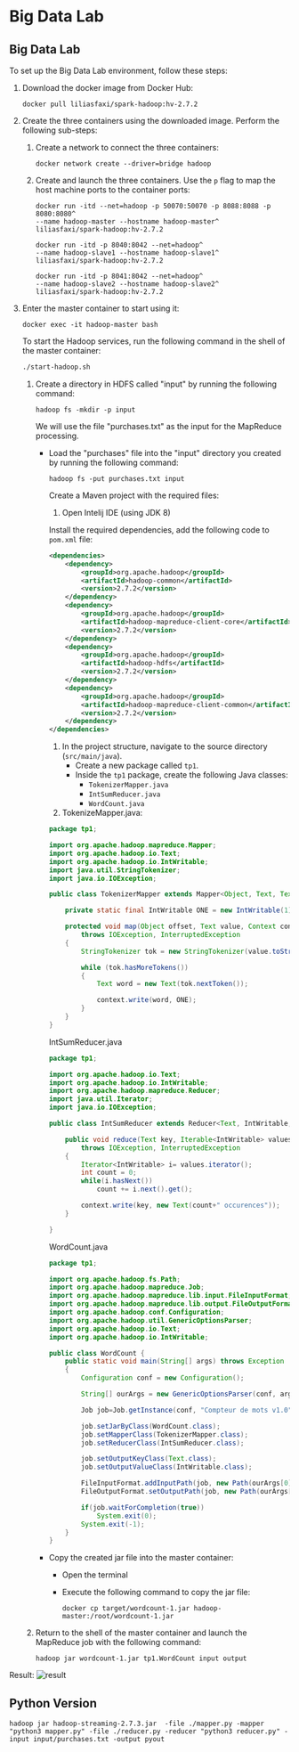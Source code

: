 # Big Data Lab

## Big Data Lab

To set up the Big Data Lab environment, follow these steps:

1. Download the docker image from Docker Hub:
    
    ```
    docker pull liliasfaxi/spark-hadoop:hv-2.7.2
    
    ```
    
2. Create the three containers using the downloaded image. Perform the following sub-steps:
    1. Create a network to connect the three containers:
        
        ```
        docker network create --driver=bridge hadoop
        
        ```
        
    2. Create and launch the three containers. Use the `p` flag to map the host machine ports to the container ports:
        
        ```
        docker run -itd --net=hadoop -p 50070:50070 -p 8088:8088 -p 8080:8080^
        --name hadoop-master --hostname hadoop-master^
        liliasfaxi/spark-hadoop:hv-2.7.2
        
        docker run -itd -p 8040:8042 --net=hadoop^
        --name hadoop-slave1 --hostname hadoop-slave1^
        liliasfaxi/spark-hadoop:hv-2.7.2
        
        docker run -itd -p 8041:8042 --net=hadoop^
        --name hadoop-slave2 --hostname hadoop-slave2^
        liliasfaxi/spark-hadoop:hv-2.7.2
        
        ```
        
3. Enter the master container to start using it:
    
    ```
    docker exec -it hadoop-master bash
    
    ```
    
    To start the Hadoop services, run the following command in the shell of the master container:
    
    ```bash
    ./start-hadoop.sh
    
    ```
    
    1. Create a directory in HDFS called "input" by running the following command:
        
        ```
        hadoop fs -mkdir -p input
        
        ```
        
        We will use the file "purchases.txt" as the input for the MapReduce processing.
        
        - Load the "purchases" file into the "input" directory you created by running the following command:
            
            ```
            hadoop fs -put purchases.txt input
            
            ```
            
            Create a Maven project with the required files:
            
            1. Open Intelij IDE (using JDK 8)
            
            Install the required dependencies, add the following code to `pom.xml` file:
            
            ```xml
            <dependencies>
                <dependency>
                    <groupId>org.apache.hadoop</groupId>
                    <artifactId>hadoop-common</artifactId>
                    <version>2.7.2</version>
                </dependency>
                <dependency>
                    <groupId>org.apache.hadoop</groupId>
                    <artifactId>hadoop-mapreduce-client-core</artifactId>
                    <version>2.7.2</version>
                </dependency>
                <dependency>
                    <groupId>org.apache.hadoop</groupId>
                    <artifactId>hadoop-hdfs</artifactId>
                    <version>2.7.2</version>
                </dependency>
                <dependency>
                    <groupId>org.apache.hadoop</groupId>
                    <artifactId>hadoop-mapreduce-client-common</artifactId>
                    <version>2.7.2</version>
                </dependency>
            </dependencies>
            
            ```
            
            1. In the project structure, navigate to the source directory (`src/main/java`).
                - Create a new package called `tp1`.
                - Inside the `tp1` package, create the following Java classes:
                    - `TokenizerMapper.java`
                    - `IntSumReducer.java`
                    - `WordCount.java`
            2. TokenizeMapper.java:
            
            ```java
            package tp1;
            
            import org.apache.hadoop.mapreduce.Mapper;
            import org.apache.hadoop.io.Text;
            import org.apache.hadoop.io.IntWritable;
            import java.util.StringTokenizer;
            import java.io.IOException;
            
            public class TokenizerMapper extends Mapper<Object, Text, Text, IntWritable> {
            
                private static final IntWritable ONE = new IntWritable(1);
            
                protected void map(Object offset, Text value, Context context)
                    throws IOException, InterruptedException
                {
                    StringTokenizer tok = new StringTokenizer(value.toString(), " ");
            
                    while (tok.hasMoreTokens())
                    {
                        Text word = new Text(tok.nextToken());
            
                        context.write(word, ONE);
                    }
                }
            }
            
            ```
            
            IntSumReducer.java
            
            ```java
            package tp1;
            
            import org.apache.hadoop.io.Text;
            import org.apache.hadoop.io.IntWritable;
            import org.apache.hadoop.mapreduce.Reducer;
            import java.util.Iterator;
            import java.io.IOException;
            
            public class IntSumReducer extends Reducer<Text, IntWritable, Text, Text> {
            
                public void reduce(Text key, Iterable<IntWritable> values, Context context)
                    throws IOException, InterruptedException
                {
                    Iterator<IntWritable> i= values.iterator();
                    int count = 0;
                    while(i.hasNext())
                        count += i.next().get();
            
                    context.write(key, new Text(count+" occurences"));
                }
            
            }
            
            ```
            
            WordCount.java
            
            ```java
            package tp1;
            
            import org.apache.hadoop.fs.Path;
            import org.apache.hadoop.mapreduce.Job;
            import org.apache.hadoop.mapreduce.lib.input.FileInputFormat;
            import org.apache.hadoop.mapreduce.lib.output.FileOutputFormat;
            import org.apache.hadoop.conf.Configuration;
            import org.apache.hadoop.util.GenericOptionsParser;
            import org.apache.hadoop.io.Text;
            import org.apache.hadoop.io.IntWritable;
            
            public class WordCount {
                public static void main(String[] args) throws Exception
                {
                    Configuration conf = new Configuration();
            
                    String[] ourArgs = new GenericOptionsParser(conf, args).getRemainingArgs();
            
                    Job job=Job.getInstance(conf, "Compteur de mots v1.0");
            
                    job.setJarByClass(WordCount.class);
                    job.setMapperClass(TokenizerMapper.class);
                    job.setReducerClass(IntSumReducer.class);
            
                    job.setOutputKeyClass(Text.class);
                    job.setOutputValueClass(IntWritable.class);
            
                    FileInputFormat.addInputPath(job, new Path(ourArgs[0]));
                    FileOutputFormat.setOutputPath(job, new Path(ourArgs[1]));
            
                    if(job.waitForCompletion(true))
                        System.exit(0);
                    System.exit(-1);
                }
            }
            
            ```
            
        - Copy the created jar file into the master container:
            - Open the terminal
            - Execute the following command to copy the jar file:
                
                ```
                docker cp target/wordcount-1.jar hadoop-master:/root/wordcount-1.jar
                
                ```
                
    2. Return to the shell of the master container and launch the MapReduce job with the following command:
        
        ```
        hadoop jar wordcount-1.jar tp1.WordCount input output
        
        ```
Result:
![result](https://github.com/Phues/Big-Data-Labs/blob/main/TP1/image.png)

## Python Version 
 ```
 hadoop jar hadoop-streaming-2.7.3.jar  -file ./mapper.py -mapper "python3 mapper.py" -file ./reducer.py -reducer "python3 reducer.py" -input input/purchases.txt -output pyout
        
 ```
